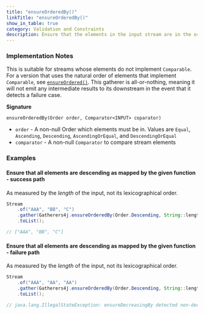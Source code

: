 ```yaml
---
title: "ensureOrderedBy()"
linkTitle: "ensureOrderedBy()"
show_in_table: true
category: Validation and Constraints
description: Ensure that the elements in the input stream are in the order specified, as measured by the given `Comparator`, and fail exceptionally if they are not.
---
```


### Implementation Notes
This is suitable for streams whose elements do not implement `Comparable`. For a version that uses the natural order of elements that implement `Comparable`, see [`ensureOrdered()`](/gatherers4j/gatherers/validation-and-constraints/ensureordered/).
This gatherer is all-or-nothing, meaning it will not emit any intermediate results to its downstream in the event that it detects a failure case.

**Signature**

`ensureOrderedBy(Order order, Comparator<INPUT> coparator)`
* `order` -  A non-null Order which elements must be in. Values are `Equal`, `Ascending`, `Descending`, `AscendingOrEqual`, and `DescendingOrEqual`
* `comparator` - A non-null `Comparator` to compare stream elements

### Examples

#### Ensure that all elements are descending as mapped by the given function - success path

As measured by the _length_ of the input, not its lexicographical order.

```java
Stream
    .of("AAA", "BB", "C")
    .gather(Gatherers4j.ensureOrderedBy(Order.Descending, String::length))
    .toList();

// ["AAA", "BB", "C"]
```

#### Ensure that all elements are descending as mapped by the given function - failure path

As measured by the _length_ of the input, not its lexicographical order.

```java
Stream
    .of("AAA", "AA", "AA")
    .gather(Gatherers4j.ensureOrderedBy(Order.Descending, String::length))
    .toList();

// java.lang.IllegalStateException: ensureDecreasingBy detected non-decreasing element
```
